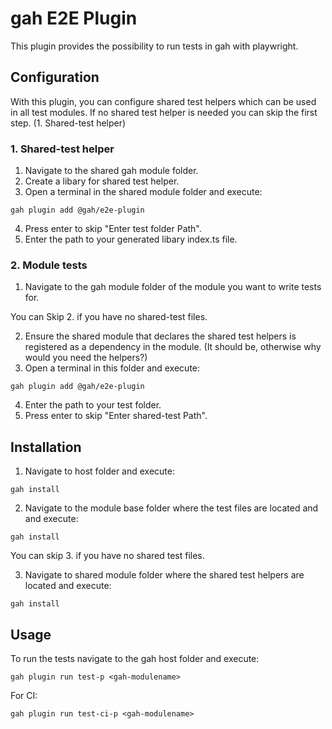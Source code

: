 # gah E2E Plugin

This plugin provides the possibility to run tests in gah with playwright. 

## Configuration

With this plugin, you can configure shared test helpers which can be used in all test modules. If no shared test helper is needed you can skip the first step. (1. Shared-test helper)

### 1. Shared-test helper

 1. Navigate to the shared gah module folder.
 2. Create a libary for shared test helper.
 3. Open a terminal in the shared module folder and execute:
```console
gah plugin add @gah/e2e-plugin
```
 4. Press enter to skip "Enter test folder Path".
 5. Enter the path to your generated libary index.ts file.

 
### 2. Module tests

 1. Navigate to the gah module folder of the module you want to write tests for.
 
You can Skip 2. if you have no shared-test files.

 2. Ensure the shared module that declares the shared test helpers is registered as a dependency in the module. (It should be, otherwise why would you need the helpers?)
 3. Open a terminal in this folder and execute:
```console
gah plugin add @gah/e2e-plugin
```
 4. Enter the path to your test folder.
 5. Press enter to skip "Enter shared-test Path".

## Installation
 1. Navigate to host folder and execute:

```console
gah install 
```
 2. Navigate to the module base folder where the test files are located and and execute:

```console
gah install 
```
You can skip 3. if you have no shared test files.

 3. Navigate to shared module folder where the shared test helpers are located and execute:

```console
gah install 
```
## Usage
To run the tests navigate to the gah host folder and execute:

```console
gah plugin run test-p <gah-modulename>
```

For CI:

```console
gah plugin run test-ci-p <gah-modulename>
```
